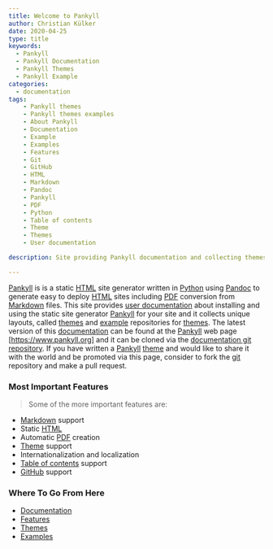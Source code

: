 ```yaml
---
title: Welcome to Pankyll
author: Christian Külker
date: 2020-04-25
type: title
keywords:
  - Pankyll
  - Pankyll Documentation
  - Pankyll Themes
  - Pankyll Example
categories:
  - documentation
tags:
    - Pankyll themes
    - Pankyll themes examples
    - About Pankyll
    - Documentation
    - Example
    - Examples
    - Features
    - Git
    - GitHub
    - HTML
    - Markdown
    - Pandoc
    - Pankyll
    - PDF
    - Python
    - Table of contents
    - Theme
    - Themes
    - User documentation

description: Site providing Pankyll documentation and collecting themes

---
```


[Pankyll] is is a static [HTML] site generator written in [Python] using
[Pandoc] to generate easy to deploy [HTML] sites including [PDF] conversion
from [Markdown] files. This site provides [user documentation] about installing
and using the static site generator [Pankyll] for your site and it collects
unique layouts, called [themes] and [example] repositories for [themes]. The
latest version of this [documentation] can be found at the [Pankyll] web page
[https://www.pankyll.org] and it can be cloned via the [documentation git
repository]. If you have written a [Pankyll] [theme] and would like to share it
with the world and be promoted via this page, consider to fork the [git]
repository and make a pull request.

### Most Important Features

> Some of the more important features are:

* [Markdown] support
* Static [HTML]
* Automatic [PDF] creation
* [Theme] support
* Internationalization and localization
* [Table of contents] support
* [GitHub] support

### Where To Go From Here

* [Documentation]
* [Features]
* [Themes]
* [Examples]

[Documentation]: /en_US/Documentation
[documentation git repository]: https://github.com/ckuelker/pankyll-documentation
[Example]: /en_US/Example-Sites
[Examples]: /en_US/Example-Sites
[Features]: /en_US/Documentation/Features
[Git]: https://en.wikipedia.org/wiki/Git
[GitHub]: https://github.com
[HTML]: https://en.wikipedia.org/wiki/HTML
[Https://www.pankyll.org]: https://www.pankyll.org
[Markdown]: https://en.wikipedia.org/wiki/Markdown
[Pandoc]: https://pandoc.org/
[Pankyll]: https://www.pankyll.org/
[PDF]: https://en.wikipedia.org/wiki/PDF
[Python]: https://www.python.org/
[Table of contents]: https://en.wikipedia.org/wiki/Table_of_contents
[Theme]: /en_US/Pankyll-Themes/
[Themes]: /en_US/Pankyll-Themes/
[User documentation]: /en_US/Documentation
